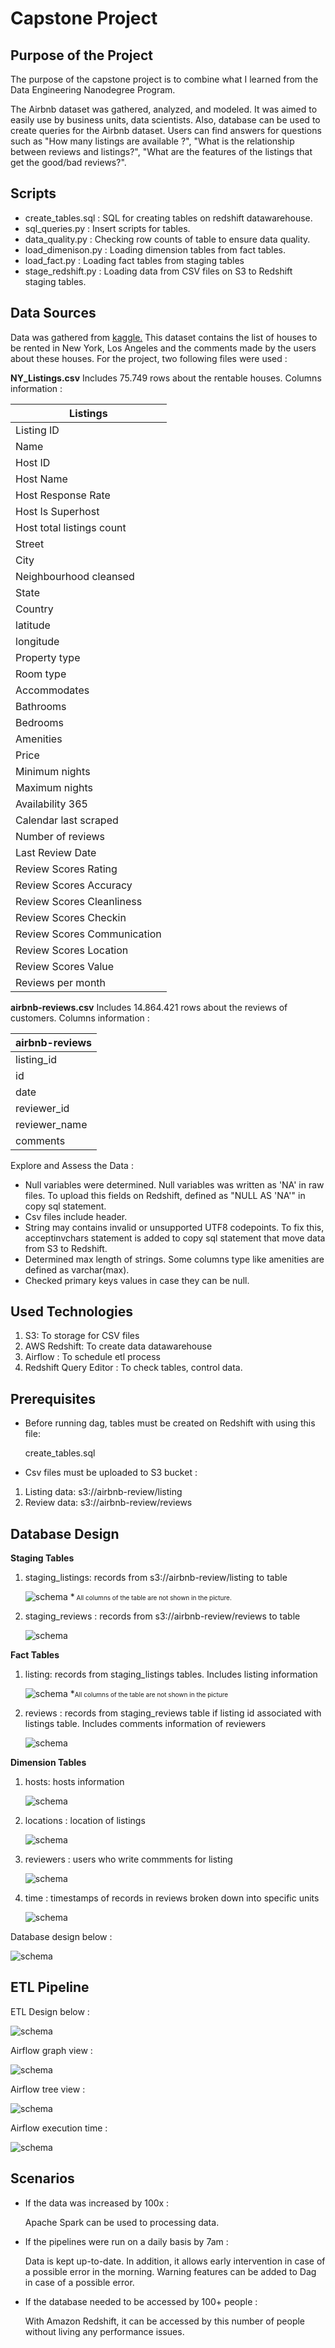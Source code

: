 # Capstone Project

## Purpose of the Project

The purpose of the capstone project is to combine what I learned from the Data Engineering Nanodegree Program.

The Airbnb dataset was gathered, analyzed, and modeled. It was aimed to easily use by business units, data scientists. Also, database can be used to create queries for the Airbnb dataset. Users can find answers for questions such as "How many listings are available ?",  "What is the relationship between reviews and listings?", "What are the features of the listings that get the good/bad reviews?".


## Scripts

- create_tables.sql : SQL for creating tables on redshift datawarehouse.
- sql_queries.py : Insert scripts for tables.
- data_quality.py : Checking row counts of table to ensure data quality.
- load_dimenison.py : Loading dimension tables from fact tables.
- load_fact.py :  Loading fact tables from staging tables
- stage_redshift.py : Loading data from CSV files on S3 to Redshift staging tables.


## Data Sources

Data was gathered from [kaggle.](https://www.kaggle.com/samyukthamurali/airbnb-ratings-dataset?select=NY_Listings.csv) This dataset contains the list of houses to be rented in New York, Los Angeles and the comments made by the users about these houses. For the project, two following files were used :


**NY_Listings.csv**
Includes 75.749 rows about the rentable houses. Columns information :

|          Listings            |
|-----------------------------|
| Listing ID                  |
| Name                        |
| Host ID                     |
| Host Name                   |
| Host Response Rate          |
| Host Is Superhost           |
| Host total listings count   |
| Street                      |
| City                        |
| Neighbourhood cleansed      |
| State                       |
| Country                     |
| latitude                    |
| longitude                   |
| Property type               |
| Room type                   |
| Accommodates                |
| Bathrooms                   |
| Bedrooms                    |
| Amenities                   |
| Price                       |
| Minimum nights              |
| Maximum nights              |
| Availability 365            |
| Calendar last scraped       |
| Number of reviews           |
| Last Review Date            |
| Review Scores Rating        |
| Review Scores Accuracy      |
| Review Scores Cleanliness   |
| Review Scores Checkin       |
| Review Scores Communication |
| Review Scores Location      |
| Review Scores Value         |
| Reviews per month           |

**airbnb-reviews.csv** Includes  14.864.421 rows about the reviews of customers. Columns information :

| airbnb-reviews |
|----------------|
| listing_id     |
| id             |
| date           |
| reviewer_id    |
| reviewer_name  |
| comments       |


Explore and Assess the Data :
- Null variables were determined. Null variables was written as 'NA' in raw files. To upload this fields on Redshift, defined as "NULL AS 'NA'" in copy sql statement.
- Csv files include header.
- String may contains invalid or unsupported UTF8 codepoints. To fix this, acceptinvchars statement is added to copy sql statement that move data from S3 to Redshift.
- Determined max length of strings. Some columns type like amenities are defined as varchar(max).
- Checked primary keys values in case they can be null.

## Used Technologies

<ol>
<li> S3: To storage for CSV files</li>
<li> AWS Redshift: To create data datawarehouse</li>
<li> Airflow : To schedule etl process</li>
<li> Redshift Query Editor : To check tables, control data.</li>
</ol>

## Prerequisites

- Before running dag, tables must be created on Redshift with using this file:

  create_tables.sql

- Csv files must be uploaded to S3 bucket :
<ol>
<li>Listing data: s3://airbnb-review/listing
<li>Review data: s3://airbnb-review/reviews
</ol>


## Database Design

**Staging Tables**

<ol>
<li>staging_listings: records from s3://airbnb-review/listing to table

![schema](image/StagingListing.png)
*<font size="0.3"> All columns of the table are not shown in the picture.</font>

</li>
<li>staging_reviews : records from s3://airbnb-review/reviews to  table

![schema](image/StagingReviews.png)

</ol>

**Fact Tables**
<ol>
<li>listing: records from  staging_listings tables. Includes listing information

![schema](image/Listing.png)
*<font size="0.3">All columns of the table are not shown in the picture</font>

 </li>
<li>reviews : records from staging_reviews table if listing id associated with listings table. Includes comments information of reviewers

![schema](image/Reviews.png)

</li>
</ol>

**Dimension Tables**
<ol>
<li>hosts: hosts information

![schema](image/Hosts.png)

</li>
<li>locations : location of listings

![schema](image/Locations.png)
</li>
<li>reviewers : users who write commments for listing

![schema](image/Reviewers.png)
</li>
<li>time : timestamps of records in reviews broken down into specific units

![schema](image/Time.png)

</li>
</ol>




Database design below :

![schema](image/ModelDiagram.png)

## ETL Pipeline

ETL Design below :

![schema](image/ETLDiagram.png)

Airflow graph view :

![schema](image/AirflowGraphView.png)

Airflow tree view :

![schema](image/AirflowTreeView.png)

Airflow execution time :

![schema](image/AirflowGrant.png)




## Scenarios

- If the data was increased by 100x :

  Apache Spark can be used to processing data.
- If the pipelines were run on a daily basis by 7am :

  Data is kept up-to-date. In addition, it allows early intervention in case of a possible error in the morning. Warning features can be added to Dag in case of a possible error.

- If the database needed to be accessed by 100+ people :

  With Amazon Redshift, it can be accessed by this number of people without living any performance issues.
